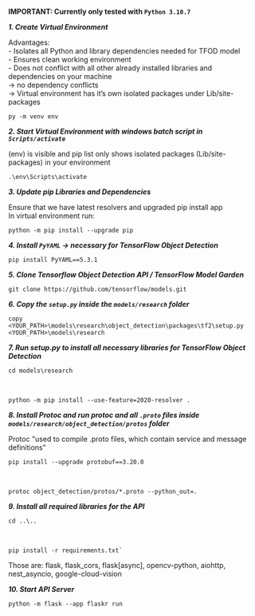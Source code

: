 **IMPORTANT: Currently only tested with `Python 3.10.7`**  

***1.  Create Virtual Environment***  

Advantages:  
    - Isolates all Python and library dependencies needed for TFOD model  
    - Ensures clean working environment  
    - Does not conflict with all other already installed libraries and dependencies on your machine  
    -> no dependency conflicts  
    -> Virtual environment has it’s own isolated packages under Lib/site-packages  

    py -m venv env  

***2.  Start Virtual Environment with windows batch script in `Scripts/activate`***  

(env) is visible and pip list only shows isolated packages (Lib/site-packages) in your environment  

    .\env\Scripts\activate

***3.  Update pip Libraries and Dependencies***  

Ensure that we have latest resolvers and upgraded pip install app  
In virtual environment run:  

    python -m pip install --upgrade pip  

***4.  Install `PyYAML` -> necessary for TensorFlow Object Detection***  

    pip install PyYAML==5.3.1

***5.  Clone Tensorflow Object Detection API / TensorFlow Model Garden***  

    git clone https://github.com/tensorflow/models.git  

***6.  Copy the `setup.py` inside the `models/research` folder***  

    copy <YOUR_PATH>\models\research\object_detection\packages\tf2\setup.py <YOUR_PATH>\models\research   

***7.  Run setup.py to install all necessary libraries for TensorFlow Object Detection***  

    cd models\research
<br>

    python -m pip install --use-feature=2020-resolver .  

***8.  Install Protoc and run protoc and all `.proto` files inside `models/research/object_detection/protos` folder***  

Protoc "used to compile .proto files, which contain service and message definitions"  

    pip install --upgrade protobuf==3.20.0 
<br>

    protoc object_detection/protos/*.proto --python_out=.

***9.  Install all required libraries for the API*** 

    cd ..\.. 
<br>

    pip install -r requirements.txt`   

Those are: flask, flask_cors, flask[async], opencv-python, aiohttp, nest_asyncio, google-cloud-vision

***10. Start API Server***  

    python -m flask --app flaskr run
